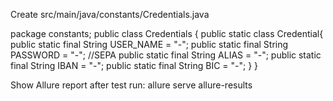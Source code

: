 Create src/main/java/constants/Credentials.java

package constants;
public class Credentials {
    public static class Credential{
        public static final String USER_NAME = "-";
        public static final String PASSWORD = "-";
        //SEPA
        public static final String ALIAS = "-";
        public static final String IBAN = "-";
        public static final String BIC = "-";
    }
}

Show Allure report after test run: allure serve allure-results  
